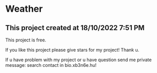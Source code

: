 # Weather

## This project created at 18/10/2022 7:51 PM
This project is free.

If you like this project please give stars for my project!
Thank u.

If u have problem with my project or u have question send me private message: search contact in bio.xb3n6e.hu!
